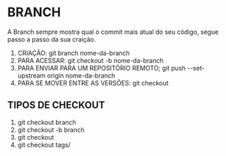 # BRANCH
A Branch sempre mostra qual o commit mais atual do seu código, segue passo a passo da sua craição.
1. CRIAÇÃO:
git branch nome-da-branch
2. PARA ACESSAR:
git checkout -b nome-da-branch
3. PARA ENVIAR PARA UM REPOSITÓRIO REMOTO;
git push --set-upstream origin nome-da-branch
4. PARA SE MOVER ENTRE AS VERSÕES:
git checkout

## TIPOS DE CHECKOUT
1. git checkout branch
2. git checkout -b branch
3. git checkout <id do commit>
4. git checkout tags/<nome da tag>